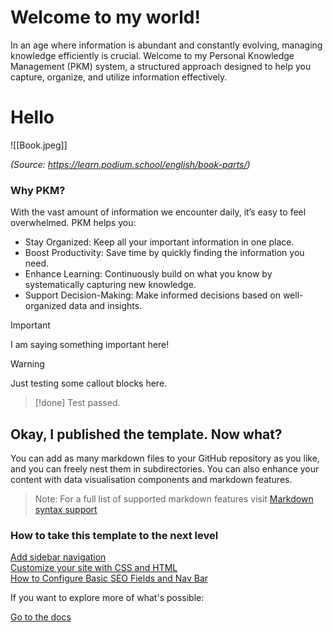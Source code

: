 <div class="hero">
    <h1 class="hero-title">Welcome to my world!<br/></h1>
    <p class="hero-description">In an age where information is abundant and constantly evolving, managing knowledge efficiently is crucial. Welcome to my Personal Knowledge Management (PKM) system, a structured approach designed to help you capture, organize, and utilize information effectively.</p>
</div>

# Hello

![[Book.jpeg]]

*(Source: https://learn.podium.school/english/book-parts/)*

### Why PKM?

With the vast amount of information we encounter daily, it’s easy to feel overwhelmed. PKM helps you:
- Stay Organized: Keep all your important information in one place.
- Boost Productivity: Save time by quickly finding the information you need.
- Enhance Learning: Continuously build on what you know by systematically capturing new knowledge.
- Support Decision-Making: Make informed decisions based on well-organized data and insights.

> [!important]
> I am saying something important here!

> [!warning]
> Just testing some callout blocks here.

> [!done]
> Test passed.

## Okay, I published the template. Now what?

You can add as many markdown files to your GitHub repository as you like, and you can freely nest them in subdirectories. You can also enhance your content with data visualisation components and markdown features.

> Note: For a full list of supported markdown features visit [Markdown syntax support](https://datahub.io/@olayway/docs/Markdown%20syntax%20support)

### How to take this template to the next level

<div class="middle-button-container">
    <a href="https://datahub.io/@olayway/docs/Add%20sidebar%20navigation" class="middle-button">Add sidebar navigation</a>
</div>

<div class="middle-button-container">
    <a href="https://datahub.io/@olayway/docs/Customize%20Your%20DataHub%20Cloud%20Site%20with%20CSS" class="middle-button">Customize your site with CSS and HTML</a>
</div>

<div class="middle-button-container">
    <a href="https://datahub.io/@olayway/docs/Configuring%20Nav%20bar%20and%20SEO%20fields" class="middle-button">How to Configure Basic SEO Fields and Nav Bar</a>
</div>

If you want to explore more of what's possible:

<div class="middle-button-container">
    <a href="https://datahub.io/@olayway/docs" class="middle-button">Go to the docs</a>
</div>

